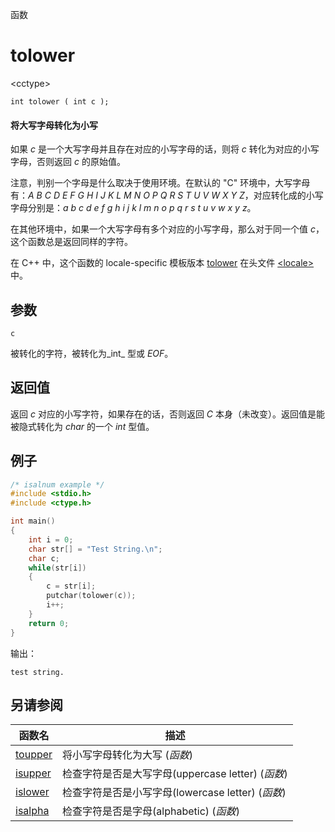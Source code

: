 函数

# tolower

\<cctype\>

`int tolower ( int c );`

#### 将大写字母转化为小写

如果 _c_ 是一个大写字母并且存在对应的小写字母的话，则将 _c_ 转化为对应的小写字母，否则返回 _c_ 的原始值。

注意，判别一个字母是什么取决于使用环境。在默认的 "C" 环境中，大写字母有：_A_ _B_ _C_ _D_ _E_ _F_ _G_ _H_ _I_ _J_ _K_ _L_ _M_ _N_ _O_ _P_ _Q_ _R_ _S_ _T_ _U_ _V_ _W_ _X_ _Y_ _Z_，对应转化成的小写字母分别是：_a_ _b_ _c_ _d_ _e_ _f_ _g_ _h_ _i_ _j_ _k_ _l_ _m_ _n_ _o_ _p_ _q_ _r_ _s_ _t_ _u_ _v_ _w_ _x_ _y_ _z_。

在其他环境中，如果一个大写字母有多个对应的小写字母，那么对于同一个值 _c_，这个函数总是返回同样的字符。

在 C++ 中，这个函数的 locale-specific 模板版本 [tolower](../../Other/locale/tolower.md) 在头文件 [\<locale\>](../../Other/locale/README.md)中。


## 参数

`c`

被转化的字符，被转化为_int_ 型或 _EOF_。


## 返回值
返回 _c_ 对应的小写字符，如果存在的话，否则返回 _C_ 本身（未改变）。返回值是能被隐式转化为 _char_ 的一个 _int_ 型值。

## 例子

```cpp
/* isalnum example */
#include <stdio.h>
#include <ctype.h>

int main()
{
	int i = 0;
	char str[] = "Test String.\n";
	char c;
	while(str[i])
	{
		c = str[i];
		putchar(tolower(c));
		i++;
	}
	return 0;
}
```

输出：  
```
test string.
```


## 另请参阅

函数名                | 描述
--------------------- | -------------------------------------------------
[toupper](toupper.md) | 将小写字母转化为大写 (_函数_)
[isupper](isupper.md) | 检查字符是否是大写字母(uppercase letter) (_函数_)
[islower](islower.md) | 检查字符是否是小写字母(lowercase letter) (_函数_)
[isalpha](isalpha.md) | 检查字符是否是字母(alphabetic) (_函数_)
